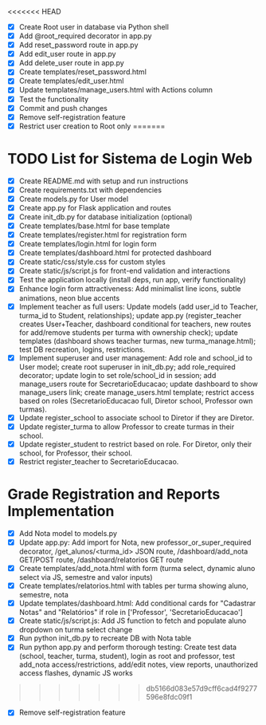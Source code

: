 <<<<<<< HEAD
- [x] Create Root user in database via Python shell
- [x] Add @root_required decorator in app.py
- [x] Add reset_password route in app.py
- [x] Add edit_user route in app.py
- [x] Add delete_user route in app.py
- [x] Create templates/reset_password.html
- [x] Create templates/edit_user.html
- [x] Update templates/manage_users.html with Actions column
- [x] Test the functionality
- [x] Commit and push changes
- [x] Remove self-registration feature
- [x] Restrict user creation to Root only
=======
# TODO List for Sistema de Login Web

- [x] Create README.md with setup and run instructions
- [x] Create requirements.txt with dependencies
- [x] Create models.py for User model
- [x] Create app.py for Flask application and routes
- [x] Create init_db.py for database initialization (optional)
- [x] Create templates/base.html for base template
- [x] Create templates/register.html for registration form
- [x] Create templates/login.html for login form
- [x] Create templates/dashboard.html for protected dashboard
- [x] Create static/css/style.css for custom styles
- [x] Create static/js/script.js for front-end validation and interactions
- [x] Test the application locally (install deps, run app, verify functionality)
- [x] Enhance login form attractiveness: Add minimalist line icons, subtle animations, neon blue accents
- [x] Implement teacher as full users: Update models (add user_id to Teacher, turma_id to Student, relationships); update app.py (register_teacher creates User+Teacher, dashboard conditional for teachers, new routes for add/remove students per turma with ownership check); update templates (dashboard shows teacher turmas, new turma_manage.html); test DB recreation, logins, restrictions.
- [x] Implement superuser and user management: Add role and school_id to User model; create root superuser in init_db.py; add role_required decorator; update login to set role/school_id in session; add manage_users route for SecretarioEducacao; update dashboard to show manage_users link; create manage_users.html template; restrict access based on roles (SecretarioEducacao full, Diretor school, Professor own turmas).
- [x] Update register_school to associate school to Diretor if they are Diretor.
- [x] Update register_turma to allow Professor to create turmas in their school.
- [x] Update register_student to restrict based on role. For Diretor, only their school, for Professor, their school.
- [x] Restrict register_teacher to SecretarioEducacao.

# Grade Registration and Reports Implementation
- [x] Add Nota model to models.py
- [x] Update app.py: Add import for Nota, new professor_or_super_required decorator, /get_alunos/<turma_id> JSON route, /dashboard/add_nota GET/POST route, /dashboard/relatorios GET route
- [x] Create templates/add_nota.html with form (turma select, dynamic aluno select via JS, semestre and valor inputs)
- [x] Create templates/relatorios.html with tables per turma showing aluno, semestre, nota
- [x] Update templates/dashboard.html: Add conditional cards for "Cadastrar Notas" and "Relatórios" if role in ['Professor', 'SecretarioEducacao']
- [x] Create static/js/script.js: Add JS function to fetch and populate aluno dropdown on turma select change
- [x] Run python init_db.py to recreate DB with Nota table
- [x] Run python app.py and perform thorough testing: Create test data (school, teacher, turma, student), login as root and professor, test add_nota access/restrictions, add/edit notes, view reports, unauthorized access flashes, dynamic JS works
>>>>>>> db5166d083e57d9cff6cad4f9277596e8fdc09f1
- [x] Remove self-registration feature

